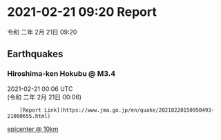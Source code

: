 # 2021-02-21 09:20 Report
令和 二年 2月 21日 09:20

## Earthquakes
### Hiroshima-ken Hokubu @ M3.4
2021-02-21 00:06 UTC  
        (令和 二年 2月 21日 00:06)
  
        [Report Link](https://www.jma.go.jp/en/quake/20210220150950493-21000655.html)  
[epicenter @ 10km](https://www.google.com/maps/place/34°54'00%22+132°48'00%22/@34.9,132.8,17z/data=!3m1!4b1!4m5!3m4!1s0x0:0x0!8m2!3d34.9!4d132.8)